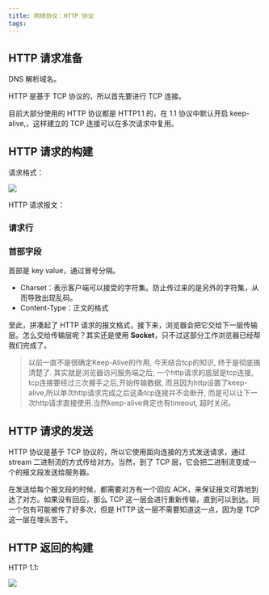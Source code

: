 ```yaml
---
title: 网络协议：HTTP 协议
tags:
---
```



## HTTP 请求准备

DNS 解析域名。

HTTP 是基于 TCP 协议的，所以首先要进行 TCP 连接。

目前大部分使用的 HTTP 协议都是 HTTP1.1 的，在 1.1 协议中默认开启 keep-alive,，这样建立的 TCP 连接可以在多次请求中复用。

## HTTP 请求的构建


请求格式：

![](https://static001.geekbang.org/resource/image/10/74/10ff27d1032bf32393195f23ef2f9874.jpg)


HTTP 请求报文：

### 请求行


### 首部字段

首部是 key value，通过冒号分隔。



* Charset：表示客户端可以接受的字符集。防止传过来的是另外的字符集，从而导致出现乱码。
* Content-Type：正文的格式




至此，拼凑起了 HTTP 请求的报文格式，接下来，浏览器会把它交给下一层传输层。怎么交给传输层呢？其实还是使用 **Socket**，只不过这部分工作浏览器已经帮我们完成了。


>以前一直不是很确定Keep-Alive的作用, 今天结合tcp的知识, 终于是彻底搞清楚了. 其实就是浏览器访问服务端之后, 一个http请求的底层是tcp连接, tcp连接要经过三次握手之后,开始传输数据, 而且因为http设置了keep-alive,所以单次http请求完成之后这条tcp连接并不会断开, 而是可以让下一次http请求直接使用.当然keep-alive肯定也有timeout, 超时关闭。

## HTTP 请求的发送


HTTP 协议是基于 TCP 协议的，所以它使用面向连接的方式发送请求，通过 stream 二进制流的方式传给对方。当然，到了 TCP 层，它会把二进制流变成一个的报文段发送给服务器。


在发送给每个报文段的时候，都需要对方有一个回应 ACK，来保证报文可靠地到达了对方。如果没有回应，那么 TCP 这一层会进行重新传输，直到可以到达。同一个包有可能被传了好多次，但是 HTTP 这一层不需要知道这一点，因为是 TCP 这一层在埋头苦干。




## HTTP 返回的构建
HTTP 1.1:

![](https://static001.geekbang.org/resource/image/1c/c1/1c2cfd4326d0dfca652ac8501321fac1.jpg)